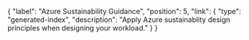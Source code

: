 {
  "label": "Azure Sustainability Guidance",
  "position": 5,
  "link": {
    "type": "generated-index",
    "description": "Apply Azure sustainablity design principles when designing your workload."
  }
}
